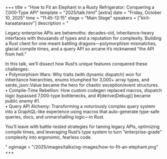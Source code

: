 +++
title = "How to Fit an Elephant in a Rusty Refrigerator: Conquering a 7,000-Type API"
template = "2025/talk.html"
[extra]
  date = "Friday, October 10, 2025"
  time = "11:45-12:15"
  stage = "Main Stage" 
  speakers = ["kiril-karaatanasov"]
  description = "<p>Legacy enterprise APIs are behemoths: decades-old, inheritance-heavy interfaces with thousands of types and a reputation for complexity. Building a Rust client for one meant battling dragons—polymorphism mismatches, glacial compile times, and a query API so arcane it’s nicknamed “the API from hell.”</p><p>In this talk, we’ll dissect how Rust’s unique features conquered these challenges:<br/>• Polymorphism Wars: Why traits (with dynamic dispatch) won for inheritance hierarchies, enums triumphed for 3,000+ array types, and serde_json::Value became the hero for chaotic exception/event structures.<br/>• Compile-Time Rebellion: How custom codegen replaced macros, dispatch logic bypassed 7,000-type bottlenecks, and #[derive(Debug)] became public enemy #1.<br/>• Query API Alchemy: Transforming a notoriously complex query system into a GraphQL-like experience using macros that auto-generate type-safe queries, docs, and unmarshalling logic—in Rust.</p><p>You’ll leave with battle-tested strategies for taming legacy APIs, optimizing compile times, and leveraging Rust’s type system to turn “enterprise-grade” complexity into ergonomic, fearless code.</p>"
  ogimage = "/2025/images/talks/og-images/how-to-fit-an-elephant.png"
+++

